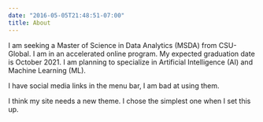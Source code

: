 ```yaml
---
date: "2016-05-05T21:48:51-07:00"
title: About
---
```


I am seeking a Master of Science in Data Analytics (MSDA) from CSU-Global.  I am in an accelerated online program.  My expected graduation date is October 2021.  I am planning to specialize in Artificial Intelligence (AI) and Machine Learning (ML).

I have social media links in the menu bar, I am bad at using them.

I think my site needs a new theme. I chose the simplest one when I set this up.




